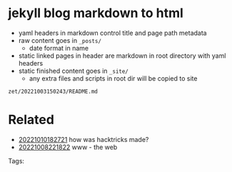 # jekyll blog markdown to html
- yaml headers in markdown control title and page path metadata
- raw content goes in `_posts/`
  - date format in name
- static linked pages in header are markdown in root directory with yaml headers
- static finished content goes in `_site/`
  - any extra files and scripts in root dir will be copied to site

` zet/20221003150243/README.md `

# Related

- [20221010182721](/zet/20221010182721/README.md) how was hacktricks made?
- [20221008221822](/zet/20221008221822/README.md) www - the web

Tags:

    
